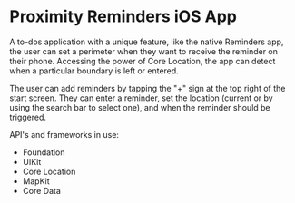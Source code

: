 # Proximity Reminders iOS App

A to-dos application with a unique feature, like the native Reminders app, the user can set a perimeter when they want to receive the reminder on their phone. Accessing the power of Core Location, the app can detect when a particular boundary is left or entered.

The user can add reminders by tapping the "+" sign at the top right of the start screen. They can enter a reminder, set the location (current or by using the search bar to select one), and when the reminder should be triggered.

API's and frameworks in use:

* Foundation
* UIKit
* Core Location
* MapKit
* Core Data

